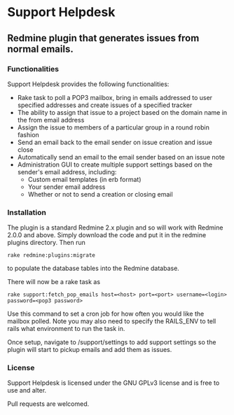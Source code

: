 # Support Helpdesk

## Redmine plugin that generates issues from normal emails.

### Functionalities

Support Helpdesk provides the following functionalities:

* Rake task to poll a POP3 mailbox, bring in emails addressed to user specified addresses and create issues of a specified tracker
* The ability to assign that issue to a project based on the domain name in the from email address
* Assign the issue to members of a particular group in a round robin fashion
* Send an email back to the email sender on issue creation and issue close
* Automatically send an email to the email sender based on an issue note
* Administration GUI to create multiple support settings based on the sender's email address, including:
  * Custom email templates (in erb format)
  * Your sender email address
  * Whether or not to send a creation or closing email

### Installation

The plugin is a standard Redmine 2.x plugin and so will work with Redmine 2.0.0 and above. Simply download the code and put it in the redmine plugins directory. Then run

    rake redmine:plugins:migrate

to populate the database tables into the Redmine database.

There will now be a rake task as 

    rake support:fetch_pop_emails host=<host> port=<port> username=<login> password=<pop3 password>
   
Use this command to set a cron job for how often you would like the mailbox polled. Note you may also need to specify the RAILS_ENV to tell rails what environment to run the task in.

Once setup, navigate to <redmine url>/support/settings to add support settings so the plugin will start to pickup emails and add them as issues.

### License

Support Helpdesk is licensed under the GNU GPLv3 license and is free to use and alter. 

Pull requests are welcomed.